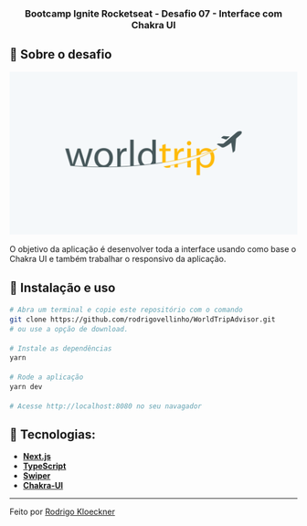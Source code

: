 <h3 align="center">
  Bootcamp Ignite Rocketseat - Desafio 07 - Interface com Chakra UI
</h3>

## :rocket: Sobre o desafio

<p align="center">
  <img src="https://github.com/rodrigovellinho/WorldTripAdvisor/blob/main/assets/capa.svg" alt="WorldTripAdvisor">
</p>

O objetivo da aplicação é desenvolver toda a interface usando como base o Chakra UI e também trabalhar o responsivo da aplicação.

## :wrench: Instalação e uso

```bash
# Abra um terminal e copie este repositório com o comando
git clone https://github.com/rodrigovellinho/WorldTripAdvisor.git
# ou use a opção de download.

# Instale as dependências
yarn

# Rode a aplicação
yarn dev

# Acesse http://localhost:8080 no seu navagador
```

## 🔨 Tecnologias:

- **[Next.js](https://nextjs.org/)**
- **[TypeScript](https://www.typescriptlang.org/)**
- **[Swiper](https://swiperjs.com/)**
- **[Chakra-UI](https://chakra-ui.com/)**

---

Feito por [Rodrigo Kloeckner](https://github.com/rodrigovellinho)

